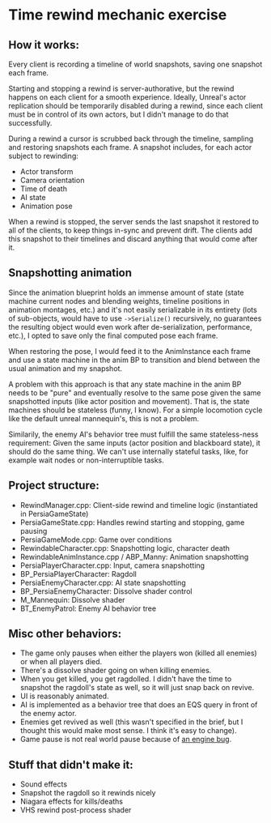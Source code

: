 # Time rewind mechanic exercise

## How it works:

Every client is recording a timeline of world snapshots, saving one snapshot each frame.

Starting and stopping a rewind is server-authorative, but the rewind happens on each client for a smooth experience. Ideally, Unreal's actor replication should be temporarily disabled during a rewind, since each client must be in control of its own actors, but I didn't manage to do that successfully.

During a rewind a cursor is scrubbed back through the timeline, sampling and restoring snapshots each frame. A snapshot includes, for each actor subject to rewinding:

* Actor transform
* Camera orientation
* Time of death
* AI state
* Animation pose

When a rewind is stopped, the server sends the last snapshot it restored to all of the clients, to keep things in-sync and prevent drift. The clients add this snapshot to their timelines and discard anything that would come after it.

## Snapshotting animation

Since the animation blueprint holds an immense amount of state (state machine current nodes and blending weights, timeline positions in animation montages, etc.) and it's not easily serializable in its entirety (lots of sub-objects, would have to use `->Serialize()` recursively, no guarantees the resulting object would even work after de-serialization, performance, etc.), I opted to save only the final computed pose each frame.

When restoring the pose, I would feed it to the AnimInstance each frame and use a state machine in the anim BP to transition and blend between the usual animation and my snapshot.

A problem with this approach is that any state machine in the anim BP needs to be "pure" and eventually resolve to the same pose given the same snapshotted inputs (like actor position and movement). That is, the state machines should be stateless (funny, I know). For a simple locomotion cycle like the default unreal mannequin's, this is not a problem.

Similarily, the enemy AI's behavior tree must fulfill the same stateless-ness requirement: Given the same inputs (actor position and blackboard state), it should do the same thing. We can't use internally stateful tasks, like, for example wait nodes or non-interruptible tasks.

## Project structure:

* RewindManager.cpp: Client-side rewind and timeline logic (instantiated in PersiaGameState)
* PersiaGameState.cpp: Handles rewind starting and stopping, game pausing
* PersiaGameMode.cpp: Game over conditions
* RewindableCharacter.cpp: Snapshotting logic, character death
* RewindableAnimInstance.cpp / ABP_Manny: Animation snapshotting
* PersiaPlayerCharacter.cpp: Input, camera snapshotting
* BP_PersiaPlayerCharacter: Ragdoll
* PersiaEnemyCharacter.cpp: AI state snapshotting
* BP_PersiaEnemyCharacter: Dissolve shader control
* M_Mannequin: Dissolve shader
* BT_EnemyPatrol: Enemy AI behavior tree


## Misc other behaviors:

* The game only pauses when either the players won (killed all enemies) or when all players died.
* There's a dissolve shader going on when killing enemies.
* When you get killed, you get ragdolled. I didn't have the time to snapshot the ragdoll's state as well, so it will just snap back on revive.
* UI is reasonably animated.
* AI is implemented as a behavior tree that does an EQS query in front of the enemy actor.
* Enemies get revived as well (this wasn't specified in the brief, but I thought this would make most sense. I think it's easy to change).
* Game pause is not real world pause because of [an engine bug](https://forums.unrealengine.com/t/multiplayer-pause/81893/4).

## Stuff that didn't make it:

* Sound effects
* Snapshot the ragdoll so it rewinds nicely
* Niagara effects for kills/deaths
* VHS rewind post-process shader
